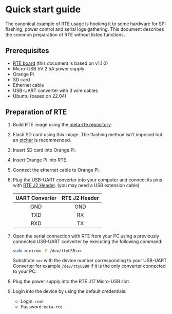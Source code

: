 # Quick start guide

The canonical example of RTE usage is hooking it to some hardware for SPI
flashing, power control and serial logs gathering. This document describes the
common preparation of RTE without listed functions.

## Prerequisites

* [RTE board](https://3mdeb.com/shop/open-source-hardware/open-source-hardware-3mdeb/rte/)
    (this document is based on v1.1.0)
* Micro-USB 5V 2.5A power supply
* Orange Pi
* SD card
* Ethernet cable
* USB-UART converter with 3 wire cables
* Ubuntu (based on 22.04)

## Preparation of RTE

1. Build RTE image using the
    [meta-rte repository](https://github.com/3mdeb/meta-rte).
1. Flash SD card using this image. The flashing method isn't imposed but an
    [etcher](https://www.balena.io/etcher/) is recommended.
1. Insert SD card into Orange Pi.
1. Insert Orange Pi into RTE.
1. Connect the ethernet cable to Orange Pi.
1. Plug the USB-UART converter into your computer and connect its pins with
    [RTE J2 Header](../specification/#uart0-header). (you may need a
    USB extension cable)

    |UART Converter | RTE J2 Header|
    |:-------------:|:------------:|
    | GND           | GND          |
    | TXD           | RX           |
    | RXD           | TX           |

1. Open the serial connection with RTE from your PC using a previously connected
    USB-UART converter by executing the following command:

    ```bash
    sudo minicom -D /dev/ttyUSB<x>
    ```

    Substitute `<x>` with the device number corresponding to your USB-UART
    Converter for example `/dev/ttyUSB0` if it is the only converter connected
    to your PC.

1. Plug the power supply into the RTE J17 Micro-USB slot.
1. Login into the device by using the default credentials:
    * Login: `root`
    * Password: `meta-rte`
